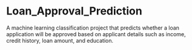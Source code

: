 # Loan_Approval_Prediction
A machine learning classification project that predicts whether a loan application will be approved based on applicant details such as income, credit history, loan amount, and education. 
